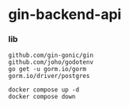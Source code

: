 # gin-backend-api


### lib
```
github.com/gin-gonic/gin
github.com/joho/godotenv
go get -u gorm.io/gorm
gorm.io/driver/postgres

```

```db
docker compose up -d
docker compose down
```
